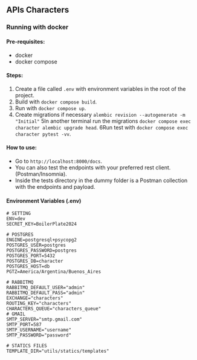 ## APIs Characters

### Running with docker

#### Pre-requisites:
- docker
- docker compose

#### Steps:
1. Create a file called `.env` with environment variables in the root of the project.
2. Build with `docker compose build`.
3. Run with `docker compose up`.
4. Create migrations if necessary `alembic revision --autogenerate -m "Initial"`
5In another terminal run the migrations `docker compose exec character alembic upgrade head`.
6Run test with `docker compose exec character pytest -vv`.

#### How to use:
- Go to `http://localhost:8000/docs`.
- You can also test the endpoints with your preferred rest client. (Postman/Insomnia).
- Inside the tests directory in the dummy folder is a Postman collection with the endpoints and payload.

#### Environment Variables (.env)
```
# SETTING
ENV=dev
SECRET_KEY=BoilerPlate2024

# POSTGRES
ENGINE=postgresql+psycopg2
POSTGRES_USER=postgres
POSTGRES_PASSWORD=postgres
POSTGRES_PORT=5432
POSTGRES_DB=character
POSTGRES_HOST=db
PGTZ=America/Argentina/Buenos_Aires

# RABBITMQ
RABBITMQ_DEFAULT_USER="admin"
RABBITMQ_DEFAULT_PASS="admin"
EXCHANGE="characters"
ROUTING_KEY="characters"
CHARACTERS_QUEUE="characters_queue"
# GMAIL
SMTP_SERVER="smtp.gmail.com"
SMTP_PORT=587
SMTP_USERNAME="username"
SMTP_PASSWORD="password"

# STATICS FILES
TEMPLATE_DIR="utils/statics/templates"
```
